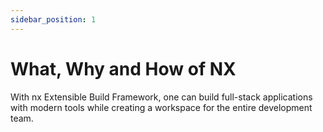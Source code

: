 ```yaml
---
sidebar_position: 1
---
```


# What, Why and How of NX
With nx Extensible Build Framework, one can build full-stack applications with modern tools while creating a workspace for the entire development team.